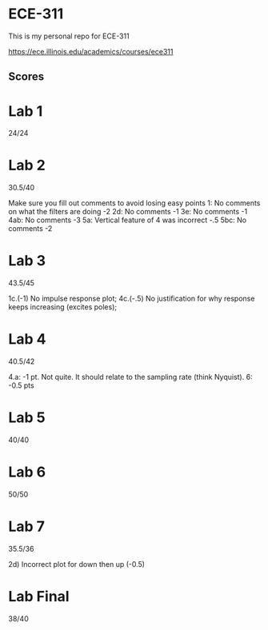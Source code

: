 # ECE-311
This is my personal repo for ECE-311

https://ece.illinois.edu/academics/courses/ece311


## Scores
# Lab 1
24/24

# Lab 2
30.5/40

Make sure you fill out comments to avoid losing easy points 
1: No comments on what the filters are doing -2 
2d: No comments -1 
3e: No comments -1 
4ab: No comments -3 
5a: Vertical feature of 4 was incorrect -.5 
5bc: No comments -2

# Lab 3
43.5/45

1c.(-1) No impulse response plot; 
4c.(-.5) No justification for why response keeps increasing (excites poles);

# Lab 4
40.5/42

4.a: -1 pt. Not quite. It should relate to the sampling rate (think Nyquist). 
6: -0.5 pts

# Lab 5
40/40

# Lab 6
50/50

# Lab 7
35.5/36

2d) Incorrect plot for down then up (-0.5)

# Lab Final
38/40 
